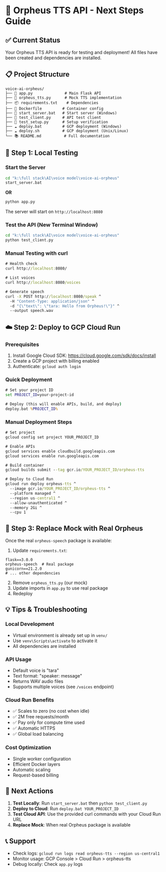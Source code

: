 # 🚀 Orpheus TTS API - Next Steps Guide

## ✅ Current Status
Your Orpheus TTS API is ready for testing and deployment! All files have been created and dependencies are installed.

## 📋 Project Structure
```
voice-ai-orpheus/
├── 🐍 app.py              # Main Flask API
├── 🧪 orpheus_tts.py      # Mock TTS implementation  
├── 📦 requirements.txt    # Dependencies
├── 🐳 Dockerfile         # Container config
├── 🚀 start_server.bat   # Start server (Windows)
├── 🧪 test_client.py     # API test client
├── 🧪 test_setup.py      # Setup verification
├── ☁️ deploy.bat         # GCP deployment (Windows)
├── ☁️ deploy.sh          # GCP deployment (Unix/Linux)
└── 📚 README.md          # Full documentation
```

## 🧪 Step 1: Local Testing

### Start the Server
```cmd
cd "k:\full stack\AI\voice model\voice-ai-orpheus"
start_server.bat
```
**OR**
```cmd
python app.py
```

The server will start on `http://localhost:8080`

### Test the API (New Terminal Window)
```cmd
cd "k:\full stack\AI\voice model\voice-ai-orpheus"
python test_client.py
```

### Manual Testing with curl
```cmd
# Health check
curl http://localhost:8080/

# List voices
curl http://localhost:8080/voices

# Generate speech
curl -X POST http://localhost:8080/speak ^
  -H "Content-Type: application/json" ^
  -d "{\"text\": \"tara: Hello from Orpheus!\"}" ^
  --output speech.wav
```

## ☁️ Step 2: Deploy to GCP Cloud Run

### Prerequisites
1. Install Google Cloud SDK: https://cloud.google.com/sdk/docs/install
2. Create a GCP project with billing enabled
3. Authenticate: `gcloud auth login`

### Quick Deployment
```cmd
# Set your project ID
set PROJECT_ID=your-project-id

# Deploy (this will enable APIs, build, and deploy)
deploy.bat %PROJECT_ID%
```

### Manual Deployment Steps
```cmd
# Set project
gcloud config set project YOUR_PROJECT_ID

# Enable APIs
gcloud services enable cloudbuild.googleapis.com
gcloud services enable run.googleapis.com

# Build container
gcloud builds submit --tag gcr.io/YOUR_PROJECT_ID/orpheus-tts

# Deploy to Cloud Run
gcloud run deploy orpheus-tts ^
  --image gcr.io/YOUR_PROJECT_ID/orpheus-tts ^
  --platform managed ^
  --region us-central1 ^
  --allow-unauthenticated ^
  --memory 2Gi ^
  --cpu 1
```

## 🔄 Step 3: Replace Mock with Real Orpheus

Once the real `orpheus-speech` package is available:

1. Update `requirements.txt`:
```
flask==3.0.0
orpheus-speech  # Real package
gunicorn==21.2.0
# ... other dependencies
```

2. Remove `orpheus_tts.py` (our mock)
3. Update imports in `app.py` to use real package
4. Redeploy

## 💡 Tips & Troubleshooting

### Local Development
- Virtual environment is already set up in `venv/`
- Use `venv\Scripts\activate` to activate it
- All dependencies are installed

### API Usage
- Default voice is "tara"
- Text format: "speaker: message"
- Returns WAV audio files
- Supports multiple voices (see `/voices` endpoint)

### Cloud Run Benefits
- ✅ Scales to zero (no cost when idle)
- ✅ 2M free requests/month
- ✅ Pay only for compute time used
- ✅ Automatic HTTPS
- ✅ Global load balancing

### Cost Optimization
- Single worker configuration
- Efficient Docker layers
- Automatic scaling
- Request-based billing

## 🎯 Next Actions

1. **Test Locally**: Run `start_server.bat` then `python test_client.py`
2. **Deploy to Cloud**: Run `deploy.bat YOUR_PROJECT_ID`
3. **Test Cloud API**: Use the provided curl commands with your Cloud Run URL
4. **Replace Mock**: When real Orpheus package is available

## 📞 Support
- Check logs: `gcloud run logs read orpheus-tts --region us-central1`
- Monitor usage: GCP Console > Cloud Run > orpheus-tts
- Debug locally: Check `app.py` logs
